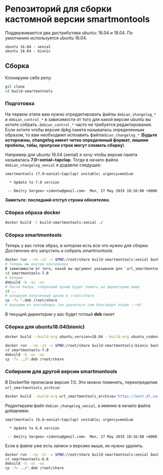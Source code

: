 # Репозиторий для сборки кастомной версии smartmontools
Поддерживаются два дистрибутива ubuntu: 16.04 и 18.04. По умолчанию используется ubuntu 16.04.
```
ubuntu 16.04 - xenial
ubuntu 18.04 - bionic
```
## Сборка
Клонируем себе репу:
```bash
git clone 
cd build-smartmontools
```
### Подготовка
На первом этапе вам нужно отредактировать файлы `debian_changelog_*` и `debian_control_*` в зависимости от того для какой версии ubuntu вы хотите собрать. `debian_control_*` часто  не требуется редактирования. Если хотите чтобы версия dpkg пакета называлась определенным образом, то вам необходимл испоавить файл`debian_changelog_*` (**Будьте осторожны, changelog имеет четко определнный формат, лишние пробелы, табы, пропуски строк могут сломать сборку**)

Например для ubuntu 16.04 (xenial) я хочу чтобы версия пакета называлась **7.0~xenial~tapclap**. Тогда в начало файла `debian_changelog_xenial` я додавлю следущее:
```
smartmontools (7.0~xenial~tapclap) unstable; urgency=medium

  * Update to 7.0 version

 -- Dmitry Sergeev <identw@gmail.com>  Mon, 27 May 2019 10:16:00 +0000

```
**Заметьте: последний отступ строки обязятелен.**

### Сборка образа docker
```bash
docker build -t build-smartmontools:xenial ./
```
### Сборка smartmontools
Теперь у вас готов образ, в котором есть все что нужно для сборки. Достаточно его запустить и собрать smartmontools
```bash
docker run --rm -it -v $PWD:/root/share build-smartmontools:xenial bash # запустили контейнер и прокинули в него текущую директоию, которая примонтируется в /root/share внутри контейнера
# Теперь мы внутри контейнера
В зависимости от того, какой вы аргумент указывали для `url_smartmontools_archive` ([Собираем для другой версии smartmontools](#Собираем для другой версии smartmontools) заходим в папку версии smartmontools которую хотите сбилдить. По умолчанию smartmontools-7.0
cd smartmontools-7.0
# билдим
debuild -b -uc -us
# После билда, собранный архив будет лежать на директорию выше
cd ..
# копируем полученный архив в /root/share
cp -fv *.deb /root/share
# выходим из контейнера (он удалиться сам благодоря опции --rm)
```
В текущей директории у вас будет готоый **deb** пакет

### Сборка для ubuntu18.04(bionic)
```bash
docker build --build-arg ubuntu_version=18.04 --build-arg ubuntu_codename=bionic -t build-smartmontools:bionic ./
```
```bash
docker run --rm -it -v $PWD:/root/share build-smartmontools:bionic bash
cd smartmontools-7.0
debuild -b -uc -us
cp -fv ../*.deb /root/share
```

### Собираем для другой версии smartmontools
В Dockerfile прописана версия 7.0. Это можно поменять, переопределив `url_smartmontools_archive`:
```bash
docker build --build-arg url_smartmontools_archive='https://kent.dl.sourceforge.net/project/smartmontools/smartmontools/6.6/smartmontools-6.6.tar.gz' -t build-smartmontools:xenial ./
```
Редактируем файл `debian_changelog_xenial`, а именно в начало файла добавляем:
```
smartmontools (6.6~xenial~tapclap) unstable; urgency=medium

  * Update to 6.6 version

 -- Dmitry Sergeev <identw@gmail.com>  Mon, 27 May 2019 10:16:00 +0000

```
Если в файле уже есть записи о версиях выше, их нужно удалить.
```bash
docker run --rm -it -v $PWD:/root/share build-smartmontools:xenial bash
cd smartmontools-6.6
debuild -b -uc -us
cp -fv ../*.deb /root/share
```
